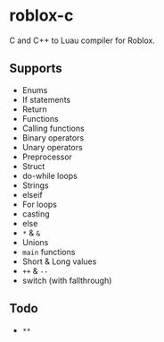 # roblox-c
C and C++ to Luau compiler for Roblox.

## Supports
- Enums
- If statements
- Return
- Functions
- Calling functions
- Binary operators
- Unary operators
- Preprocessor
- Struct
- do-while loops
- Strings
- elseif
- For loops
- casting
- else
- `*` & `&`
- Unions
- `main` functions
- Short & Long values
- `++` & `--`
- switch (with fallthrough)
## Todo
- `**`